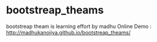 # bootstreap_theams
bootstreap theam is learning effort by madhu
Online Demo : http://madhukanojiya.github.io/bootstreap_theams/
